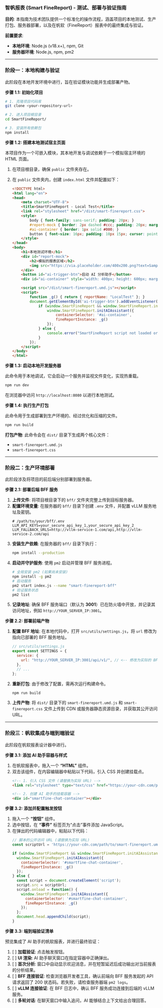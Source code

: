 ### **智帆报表 (Smart FineReport) - 测试、部署与验证指南**

**目的**: 本指南为技术团队提供一个标准化的操作流程，涵盖项目的本地测试、生产打包、服务器部署，以及在帆软（FineReport）报表中的最终集成与验证。

**前置要求**:

* **本地环境**: Node.js (v18.x+), npm, Git
* **服务器环境**: Node.js, npm, pm2

---

### **阶段一：本地构建与验证**

此阶段在本地开发环境中进行，旨在验证模块功能并生成部署产物。

**步骤 1.1: 初始化项目**

```bash
# 1. 克隆项目代码库
git clone <your-repository-url>

# 2. 进入项目根目录
cd SmartFineReport/

# 3. 安装所有依赖包
npm install
```

**步骤 1.2: 搭建本地测试宿主页面**

本项目作为一个可嵌入模块，其本地开发与调试依赖于一个模拟宿主环境的 HTML 页面。

1. 在项目根目录，确保 `public` 文件夹存在。
2. 在 `public` 文件夹内，创建 `index.html` 文件并配置如下：

   ```html
   <!DOCTYPE html>
   <html lang="en">
   <head>
       <meta charset="UTF-8">
       <title>SmartFineReport - Local Test</title>
       <link rel="stylesheet" href="/dist/smart-finereport.css">
       <style>
           body { font-family: sans-serif; padding: 20px; }
           #report-mock { border: 2px dashed #ccc; padding: 20px; margin-bottom: 20px; background-color: #f7f7f7; }
           #ai-container { border: 1px solid #000; }
           button { font-size: 16px; padding: 10px 15px; cursor: pointer; }
       </style>
   </head>
   <body>
       <h1>本地测试环境</h1>
       <div id="report-mock">
           <h2>模拟的报表区域</h2>
           <img src="https://via.placeholder.com/400x200.png?text=Sample+Chart" alt="Sample Chart">
       </div>
       <button id="ai-trigger-btn">启动 AI 分析助手</button>
       <div id="ai-container" style="width: 400px; height: 600px; margin-top: 20px;"></div>

       <script src="/dist/smart-finereport.umd.js"></script>
       <script>
           function _g() { return { reportName: "LocalTest" }; }
           document.getElementById('ai-trigger-btn').addEventListener('click', function() {
               if (window.SmartFineReport && window.SmartFineReport.initAIAssistant) {
                   window.SmartFineReport.initAIAssistant({
                       containerSelector: '#ai-container',
                       fineReportInstance: _g()
                   });
               } else {
                   console.error("SmartFineReport script not loaded or failed to initialize.");
               }
           });
       </script>
   </body>
   </html>
   ```

**步骤 1.3: 启动本地开发服务器**

此命令用于本地调试，它会启动一个服务并监视文件变化，实现热重载。

```bash
npm run dev
```

在浏览器中访问 `http://localhost:8080` 以进行本地测试。

**步骤 1.4: 执行生产打包**

此命令用于生成部署到生产环境的、经过优化和压缩的文件。

```bash
npm run build
```

**打包产物**:
此命令会在 `dist/` 目录下生成两个核心文件：

* `smart-finereport.umd.js`
* `smart-finereport.css`

---

### **阶段二：生产环境部署**

此阶段涉及将项目的前后端分别部署到服务器。

**步骤 2.1: 部署后端 BFF 服务**

1. **上传文件**: 将项目根目录下的 `bff/` 文件夹完整上传到目标服务器。
2. **配置环境变量**: 在服务器的 `bff/` 目录下创建 `.env` 文件，并配置 vLLM 服务地址及密钥。
   ```plaintext
   # /path/to/your/bff/.env
   LLM_API_KEYS=your_secure_api_key_1,your_secure_api_key_2
   LLM_FALLBACK_URLS=http://vllm-service-1.com/api,http://vllm-service-2.com/api
   ```
3. **安装生产依赖**: 在服务器的 `bff/` 目录下执行：
   ```bash
   npm install --production
   ```
4. **启动并守护服务**: 使用 `pm2` 启动并管理 BFF 服务进程。
   ```bash
   # 全局安装 pm2 (如果尚未安装)
   npm install -g pm2
   # 启动服务
   pm2 start index.js --name "smart-finereport-bff"
   # 验证服务状态
   pm2 list
   ```
5. **记录地址**: 确保 BFF 服务端口（默认为 **3001**）已在防火墙中开放，并记录其访问地址，例如 `http://YOUR_SERVER_IP:3001`。

**步骤 2.2: 部署前端产物**

1. **配置 BFF 地址**: 在本地代码中，打开 `src/utils/settings.js`，将 `url` 修改为指向已部署的 BFF 服务地址。
   ```javascript
   // src/utils/settings.js
   export const SETTINGS = {
     service: {
       url: "http://YOUR_SERVER_IP:3001/api/v1/", // <-- 修改为实际的 BFF 地址
     },
     // ...
   };
   ```
2. **重新打包**: 由于修改了配置，需再次运行构建命令。
   ```bash
   npm run build
   ```
3. **上传产物**: 将 `dist/` 目录下的 `smart-finereport.umd.js` 和 `smart-finereport.css` 文件上传到 CDN
   或服务器静态资源目录，并获取其公开访问 URL。

---

### **阶段三：帆软集成与端到端验证**

此阶段在帆软报表设计器中进行。

**步骤 3.1: 添加 AI 助手容器与样式**

1. 在帆软报表中，拖入一个 **“HTML”** 组件。
2. 双击该组件，在内容编辑器中粘贴以下代码，引入 CSS 并创建挂载点。
   ```html
   <!-- 1. 引入 CSS 文件 (请替换为实际 URL) -->
   <link rel="stylesheet" type="text/css" href="https://your-cdn.com/path/to/smart-finereport.css">

   <!-- 2. 创建 AI 助手的挂载容器 -->
   <div id="smartfine-chat-container"></div>
   ```

**步骤 3.2: 添加并配置触发按钮**

1. 拖入一个 **“按钮”** 组件。
2. 选中按钮，在 **“事件”** 标签页为“点击”事件添加 JavaScript。
3. 在弹出的代码编辑器中，粘贴以下代码：
   ```javascript
   // 脚本的公开访问 URL (请替换为实际 URL)
   const scriptUrl = 'https://your-cdn.com/path/to/smart-finereport.umd.js';

   if (window.SmartFineReport && window.SmartFineReport.initAIAssistant) {
     window.SmartFineReport.initAIAssistant({
       containerSelector: '#smartfine-chat-container',
       fineReportInstance: _g()
     });
   } else {
     const script = document.createElement('script');
     script.src = scriptUrl;
     script.onload = function() {
       window.SmartFineReport.initAIAssistant({
         containerSelector: '#smartfine-chat-container',
         fineReportInstance: _g()
       });
     };
     document.head.appendChild(script);
   }
   ```

**步骤 3.3: 端到端验证清单**

预览集成了 AI 助手的帆软报表，并进行最终验证：

1.  [ ] **加载验证**: 点击触发按钮。
2.  [ ] **UI 渲染**: AI 助手聊天窗口在指定容器中正确弹出。
3.  [ ] **首次分析**: 窗口中自动显示欢迎消息，并在短暂延迟后成功输出对当前报表的分析结果。
4.  [ ] **BFF 连接验证**: 检查浏览器开发者工具，确认前端向 BFF 服务发起的 API 请求返回了 200 状态码。若失败，请检查服务器端
    `pm2 logs`。
5.  [ ] **vLLM 连接验证**: 在 BFF 日志中，确认 BFF 服务成功连接到后端的 vLLM 服务。
6.  [ ] **多轮对话**: 在聊天窗口中输入追问，AI 能够结合上下文给出合理回答。